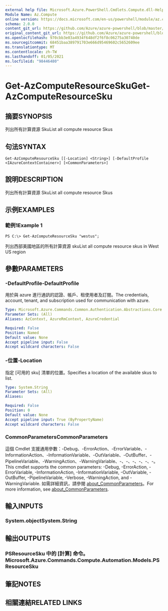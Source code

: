 ```yaml
---
external help file: Microsoft.Azure.PowerShell.Cmdlets.Compute.dll-Help.xml
Module Name: Az.Compute
online version: https://docs.microsoft.com/en-us/powershell/module/az.compute/get-azcomputeresourcesku
schema: 2.0.0
content_git_url: https://github.com/Azure/azure-powershell/blob/master/src/Compute/Compute/help/Get-AzComputeResourceSku.md
original_content_git_url: https://github.com/Azure/azure-powershell/blob/master/src/Compute/Compute/help/Get-AzComputeResourceSku.md
ms.openlocfilehash: 970cbb3e03a4934f648df2f6f8c06275a30740de
ms.sourcegitcommit: 68451baa389791703e666d95469602c5652609ee
ms.translationtype: MT
ms.contentlocale: zh-TW
ms.lasthandoff: 01/05/2021
ms.locfileid: "98446480"
---
```

# <span data-ttu-id="49577-101">Get-AzComputeResourceSku</span><span class="sxs-lookup"><span data-stu-id="49577-101">Get-AzComputeResourceSku</span></span>

## <span data-ttu-id="49577-102">摘要</span><span class="sxs-lookup"><span data-stu-id="49577-102">SYNOPSIS</span></span>
<span data-ttu-id="49577-103">列出所有計算資源 Sku</span><span class="sxs-lookup"><span data-stu-id="49577-103">List all compute resource Skus</span></span>

## <span data-ttu-id="49577-104">句法</span><span class="sxs-lookup"><span data-stu-id="49577-104">SYNTAX</span></span>

```
Get-AzComputeResourceSku [[-Location] <String>] [-DefaultProfile <IAzureContextContainer>] [<CommonParameters>]
```

## <span data-ttu-id="49577-105">說明</span><span class="sxs-lookup"><span data-stu-id="49577-105">DESCRIPTION</span></span>
<span data-ttu-id="49577-106">列出所有計算資源 Sku</span><span class="sxs-lookup"><span data-stu-id="49577-106">List all compute resource Skus</span></span>

## <span data-ttu-id="49577-107">示例</span><span class="sxs-lookup"><span data-stu-id="49577-107">EXAMPLES</span></span>

### <span data-ttu-id="49577-108">範例1</span><span class="sxs-lookup"><span data-stu-id="49577-108">Example 1</span></span>
```
PS C:\> Get-AzComputeResourceSku "westus";
```

<span data-ttu-id="49577-109">列出西部美國地區的所有計算資源 sku</span><span class="sxs-lookup"><span data-stu-id="49577-109">List all compute resource skus in West US region</span></span>

## <span data-ttu-id="49577-110">參數</span><span class="sxs-lookup"><span data-stu-id="49577-110">PARAMETERS</span></span>

### <span data-ttu-id="49577-111">-DefaultProfile</span><span class="sxs-lookup"><span data-stu-id="49577-111">-DefaultProfile</span></span>
<span data-ttu-id="49577-112">用於與 azure 進行通訊的認證、帳戶、租使用者及訂閱。</span><span class="sxs-lookup"><span data-stu-id="49577-112">The credentials, account, tenant, and subscription used for communication with azure.</span></span>

```yaml
Type: Microsoft.Azure.Commands.Common.Authentication.Abstractions.Core.IAzureContextContainer
Parameter Sets: (All)
Aliases: AzContext, AzureRmContext, AzureCredential

Required: False
Position: Named
Default value: None
Accept pipeline input: False
Accept wildcard characters: False
```

### <span data-ttu-id="49577-113">-位置</span><span class="sxs-lookup"><span data-stu-id="49577-113">-Location</span></span>
<span data-ttu-id="49577-114">指定 [可用的 sku] 清單的位置。</span><span class="sxs-lookup"><span data-stu-id="49577-114">Specifies a location of the available skus to list.</span></span>

```yaml
Type: System.String
Parameter Sets: (All)
Aliases:

Required: False
Position: 0
Default value: None
Accept pipeline input: True (ByPropertyName)
Accept wildcard characters: False
```

### <span data-ttu-id="49577-115">CommonParameters</span><span class="sxs-lookup"><span data-stu-id="49577-115">CommonParameters</span></span>
<span data-ttu-id="49577-116">這個 Cmdlet 支援通用參數：-Debug、-ErrorAction、-ErrorVariable、-InformationAction、-InformationVariable、-OutVariable、-OutBuffer、-PipelineVariable、-WarningAction、-WarningVariable、-、-、-、-、-、-。</span><span class="sxs-lookup"><span data-stu-id="49577-116">This cmdlet supports the common parameters: -Debug, -ErrorAction, -ErrorVariable, -InformationAction, -InformationVariable, -OutVariable, -OutBuffer, -PipelineVariable, -Verbose, -WarningAction, and -WarningVariable.</span></span> <span data-ttu-id="49577-117">如需詳細資訊，請參閱 [about_CommonParameters](http://go.microsoft.com/fwlink/?LinkID=113216)。</span><span class="sxs-lookup"><span data-stu-id="49577-117">For more information, see [about_CommonParameters](http://go.microsoft.com/fwlink/?LinkID=113216).</span></span>

## <span data-ttu-id="49577-118">輸入</span><span class="sxs-lookup"><span data-stu-id="49577-118">INPUTS</span></span>

### <span data-ttu-id="49577-119">System.object</span><span class="sxs-lookup"><span data-stu-id="49577-119">System.String</span></span>

## <span data-ttu-id="49577-120">輸出</span><span class="sxs-lookup"><span data-stu-id="49577-120">OUTPUTS</span></span>

### <span data-ttu-id="49577-121">PSResourceSku 中的 [計算] 命令。</span><span class="sxs-lookup"><span data-stu-id="49577-121">Microsoft.Azure.Commands.Compute.Automation.Models.PSResourceSku</span></span>

## <span data-ttu-id="49577-122">筆記</span><span class="sxs-lookup"><span data-stu-id="49577-122">NOTES</span></span>

## <span data-ttu-id="49577-123">相關連結</span><span class="sxs-lookup"><span data-stu-id="49577-123">RELATED LINKS</span></span>
